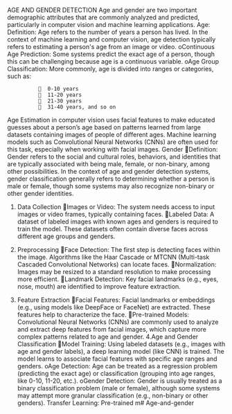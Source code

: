 AGE AND GENDER DETECTION
Age and gender are two important demographic attributes that are commonly analyzed and predicted, particularly in computer vision and machine learning applications.
Age:
Definition: Age refers to the number of years a person has lived. In the context of machine learning and computer vision, age detection typically refers to estimating a person's age from an image or video.
oContinuous Age Prediction: Some systems predict the exact age of a person, though this can be challenging because age is a continuous variable.
oAge Group Classification: More commonly, age is divided into ranges or categories, such as:

                0-10 years
                11-20 years
                21-30 years
                31-40 years, and so on
Age Estimation in computer vision uses facial features to make educated guesses about a person’s age based on patterns learned from large datasets containing images of people of different ages. Machine learning models such as Convolutional Neural Networks (CNNs) are often used for this task, especially when working with facial images.
Gender
Definition: Gender refers to the social and cultural roles, behaviors, and identities that are typically associated with being male, female, or non-binary, among other possibilities. In the context of age and gender detection systems, gender classification generally refers to determining whether a person is male or female, though some systems may also recognize non-binary or other gender identities.


1. Data Collection
Images or Video: The system needs access to input images or video frames, typically containing faces.
Labeled Data: A dataset of labeled images with known ages and genders is required to train the model. These datasets often contain diverse faces across different age groups and genders.

2. Preprocessing
Face Detection: The first step is detecting faces within the image. Algorithms like the Haar Cascade or MTCNN (Multi-task Cascaded Convolutional Networks) can locate faces.
Normalization: Images may be resized to a standard resolution to make processing more efficient.
Landmark Detection: Key facial landmarks (e.g., eyes, nose, mouth) are identified to improve feature extraction.
3. Feature Extraction
Facial Features: Facial landmarks or embeddings (e.g., using models like DeepFace or FaceNet) are extracted. These features help to characterize the face.
Pre-trained Models: Convolutional Neural Networks (CNNs) are commonly used to analyze and extract deep features from facial images, which capture more complex patterns related to age and gender.
4.Age and Gender Classification
Model Training: Using labeled datasets (e.g., images with age and gender labels), a deep learning model (like CNN) is trained. The model learns to associate facial features with specific age ranges and genders.
oAge Detection: Age can be treated as a regression problem (predicting the exact age) or classification (grouping into age ranges, like 0-10, 11-20, etc.).
oGender Detection: Gender is usually treated as a binary classification problem (male or female), although some systems may attempt more granular classification (e.g., non-binary or other genders).
Transfer Learning: Pre-trained m# Age-and-gender

